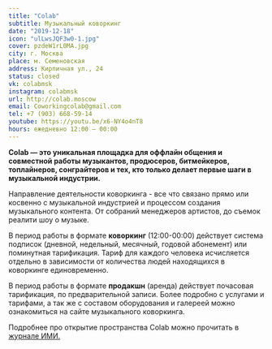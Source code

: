 ```yaml
---
title: "Colab"
subtitle: Музыкальный коворкинг
date: "2019-12-18"
icon: "ulLwsJQF3w0-1.jpg"
cover: pzdeW1rL0MA.jpg
city: г. Москва
place: м. Семеновская
address: Кирпичная ул., 24
status: closed
vk: colabmsk
instagram: colabmsk
url: http://colab.moscow
email: Coworkingcolab@gmail.com
tel: +7 (903) 668-59-14
youtube: https://youtu.be/x6-NY4o4nT8
hours: ежедневно 12:00 — 00:00
---
```


**Colab — это уникальная площадка для оффлайн общения и совместной работы музыкантов, продюсеров, битмейкеров, топлайнеров, сонграйтеров и тех, кто только делает первые шаги в музыкальной индустрии.**

Направление деятельности коворкинга - все что связано прямо или косвенно с музыкальной индустрией и процессом создания музыкального контента. От собраний менеджеров артистов, до съемок реалити шоу о музыке.

В период работы в формате **коворкинг** (12:00-00:00) действует система подписок (дневной, недельный, месячный, годовой абонемент) или поминутная тарификация. Тариф для каждого человека исчисляется отдельно в зависимости от количества людей находящихся в коворкинге единовременно.

В период работы в формате **продакшн** (аренда) действует почасовая тарификация, по предварительной записи. Более подробно с услугами и тарифами, а так же с составом оборудования и галереей можно ознакомиться на сайте музыкального коворкинга.

Подробнее про открытие пространства Colab можно прочитать в [журнале ИМИ.](https://i-m-i.ru/post/music-coworking)
